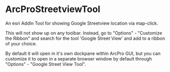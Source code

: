 # ArcProStreetviewTool
An esri AddIn Tool for showing Google Streetview location via map-click.

This will not show up on any toolbar.  Instead, go to "Options" - "Customize the Ribbon" and search for the tool 'Google Street View' and add to a ribbon of your choice.

By default it will open in it's own dockpane within ArcPro GUI, but you can customize it to open in a separate browser window by default through "Options" - "Google Street View Tool".

